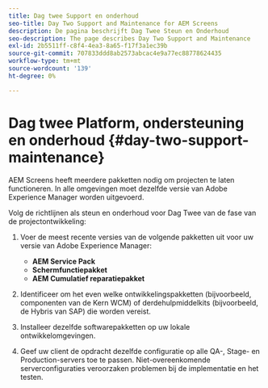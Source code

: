 ```yaml
---
title: Dag twee Support en onderhoud
seo-title: Day Two Support and Maintenance for AEM Screens
description: De pagina beschrijft Dag Twee Steun en Onderhoud
seo-description: The page describes Day Two Support and Maintenance
exl-id: 2b5511ff-c8f4-4ea3-8a65-f17f3a1ec39b
source-git-commit: 707833ddd8ab2573abcac4e9a77ec88778624435
workflow-type: tm+mt
source-wordcount: '139'
ht-degree: 0%

---
```


# Dag twee Platform, ondersteuning en onderhoud {#day-two-support-maintenance}

AEM Screens heeft meerdere pakketten nodig om projecten te laten functioneren. In alle omgevingen moet dezelfde versie van Adobe Experience Manager worden uitgevoerd.

Volg de richtlijnen als steun en onderhoud voor Dag Twee van de fase van de projectontwikkeling:

1. Voer de meest recente versies van de volgende pakketten uit voor uw versie van Adobe Experience Manager:

   * **AEM Service Pack**
   * **Schermfunctiepakket**
   * **AEM Cumulatief reparatiepakket**

1. Identificeer om het even welke ontwikkelingspakketten (bijvoorbeeld, componenten van de Kern WCM) of derdehulpmiddelkits (bijvoorbeeld, de Hybris van SAP) die worden vereist.

1. Installeer dezelfde softwarepakketten op uw lokale ontwikkelomgevingen.

1. Geef uw client de opdracht dezelfde configuratie op alle QA-, Stage- en Production-servers toe te passen. Niet-overeenkomende serverconfiguraties veroorzaken problemen bij de implementatie en het testen.
